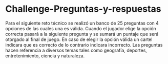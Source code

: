 # Challenge-Preguntas-y-respuestas

Para el siguiente reto técnico se realizó un banco de 25 preguntas con 4 opciones de las cuales una es válida.
Cuando el jugador elige la opción correcta pasará a la siguiente pregunta y se sumará un puntaje que será otorgado al final de juego.
En caso de elegir la opción válida un cartel indicara que es correcto de lo contrario indicara incorrecto.
Las preguntas hacen referencia a diversos temas tales como geografía, deportes, entretenimiento,  ciencia y naturaleza.

